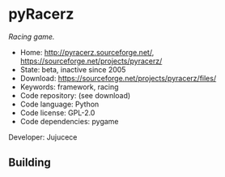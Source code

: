# pyRacerz

_Racing game._

- Home: http://pyracerz.sourceforge.net/, https://sourceforge.net/projects/pyracerz/
- State: beta, inactive since 2005
- Download: https://sourceforge.net/projects/pyracerz/files/
- Keywords: framework, racing
- Code repository: (see download)
- Code language: Python
- Code license: GPL-2.0
- Code dependencies: pygame

Developer: Jujucece

## Building
